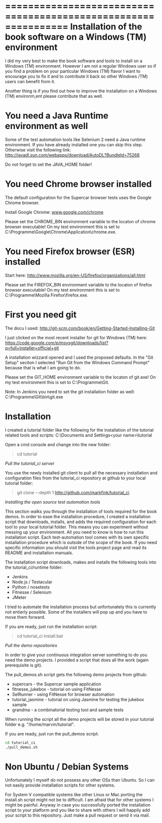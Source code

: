 ===============================================================
Installation of the book software on a Windows (TM) environment
===============================================================

I did my very best to make the book software and tools to install on a Windows (TM) environment. However I am not a regular Windows user so if you find a problem on your particular Windows (TM) flavor I want to encourage you to fix it and to contribute it back so other Windows /TM) users can benefit from it. 

Another thing is if you find out how to improve the installation on a Windows (TM) environm,ent please contribute that as well.


You need a Java Runtime environment as well
===========================================

Some of the test automation tools like Selenium 2 need a Java runtime environment. If you have already installed one you can skip this step. Otherwise visit the following link:
http://javadl.sun.com/webapps/download/AutoDL?BundleId=75268

Do not forget to set the JAVA_HOME folder!


You need Chrome browser installed
=================================

The default configuration for the Supercar browser tests uses the Google Chrome browser. 

Install Google Chrome:
www.google.com/chrome

Please set the CHROME_BIN environment variable to the locaton of chrome browser executable!
On my test environment this is set to C:\Programme\Google\Chrome\Application\chrome.exe.


You need Firefox browser (ESR) installed
========================================

Start here:
http://www.mozilla.org/en-US/firefox/organizations/all.html

Please set the FIREFOX_BIN environment variable to the locaton of firefox browser executable!
On my test environment this is set to C:\Programme\Mozilla Firefox\firefox.exe.


First you need git
==================

The docu I used:
http://git-scm.com/book/en/Getting-Started-Installing-Git

I just clicked on the most recent installer for git for Windows (TM) here:
https://code.google.com/p/msysgit/downloads/list?q=full+installer+official+git

A installation wizzard opened and I used the proposed defaults. In the "Git Setup" seciton I selected "Run Git from the Windows Command Prompt" because that is what I am going to do.

Please set the GIT_HOME environment variable to the locaton of git.exe!
On my test environment this is set to C:\Programme\Git.

Note: In Jenkins you need to set the git installation folder as well: C:\Programme\Git\bin\git.exe


Installation
============

I created a tutorial folder like the following for the installation of the tutorial related tools and scripts:
C:\Documents and Settings\<your name>\tutorial

Open a cmd console and change into the new folder:
>cd tutorial

*Pull the tutorial_ci server*

You use the newly installed git client to pull all the necessary installation and configuration files from the tutorial_ci repository at github to your local tutorial folder:
>git clone --depth 1 http://github.com/markfink/tutorial_ci

*Installing the open source test automation tools*

This section walks you through the installation of tools required for the book demos. In order to ease the installation procedure, I created a installation script that downloads, installs, and adds the required configuration for each tool to your local tutorial folder. This means you can experiment without messing up your environment. All you need to know is how to run this installation script. Each test-automation tool comes with its own specific installation procedure which is outside of the scope of the book. If you need specific information you should visit the tools project page and read its README and installation manuals.

The installation script downloads, makes and installs the following tools into the tutorial_ci/runtime folder:

* Jenkins
* Node.js / Testacular
* Python / nosetests
* Fitnesse / Selenium
* JMeter

I tried to automate the installation process but unfortunately this is currently not entierly possible. Some of the installers will pop up and you have to move them forward.

If you are ready, just run the installation script:
>cd tutorial_ci
>install.bat


*Pull the demo repositories*

In order to give your continuous integration server something to do you need the demo projects. I provided a script that does all the work (again prerequisite is git).

The pull_demos.sh script gets the following demo projects from github:

* supercars - the Supercar sample application
* fitnesse_jukebox - tutorial on using FitNesse
* SelRunner - using FitNesse for browser automation
* tutorial_jasmine - tutorial on using Jasmine for testing the jukebox sample
* grandma - a combinatorial testing tool and sample tests

When running the script all the demo projects will be stored in your tutorial folder e.g. "/home/marvin/tutorial".

If you are ready, just run the pull_demos script:

```bash
cd tutorial_ci
./pull_demos.sh
```

Non Ubuntu / Debian Systems
===========================

Unfortunately I myself do not possess any other OSs than Ubuntu. So I can not easily provide installation scripts for other systems.

For System V compatible systems like other Linux or Mac porting the install.sh script might not be to difficult. I am afraid that for other systems I might be painful. Anyway in case you successfully ported the installation script to your platform and you like to share with others I will happily add your script to this repository. Just make a pull request or send it via mail.




